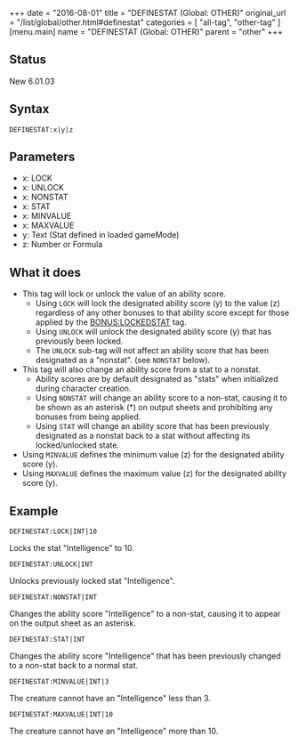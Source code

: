 +++
date = "2016-08-01"
title = "DEFINESTAT (Global: OTHER)"
original_url = "/list/global/other.html#definestat"
categories = [ "all-tag", "other-tag" ]
[menu.main]
    name = "DEFINESTAT (Global: OTHER)"
    parent = "other"
+++

## Status

New 6.01.03

## Syntax

`DEFINESTAT:x|y|z`

## Parameters

-   x: LOCK
-   x: UNLOCK
-   x: NONSTAT
-   x: STAT
-   x: MINVALUE
-   x: MAXVALUE
-   y: Text (Stat defined in loaded gameMode)
-   z: Number or Formula



What it does
------------

-   This tag will lock or unlock the value of an ability score.
    -   Using `LOCK` will lock the designated ability score (y) to the
        value (z) regardless of any other bonuses to that ability score
        except for those applied by the
        [BONUS:LOCKEDSTAT](/list/global/bonus/lockedstat.html) tag.
    -   Using `UNLOCK` will unlock the designated ability score (y) that
        has previously been locked.
    -   The `UNLOCK` sub-tag will not affect an ability score that has
        been designated as a "nonstat". (see `NONSTAT` below).
-   This tag will also change an ability score from a stat to a nonstat.
    -   Ability scores are by default designated as "stats" when
        initialized during character creation.
    -   Using `NONSTAT` will change an ability score to a non-stat,
        causing it to be shown as an asterisk (\*) on output sheets and
        prohibiting any bonuses from being applied.
    -   Using `STAT` will change an ability score that has been
        previously designated as a nonstat back to a stat without
        affecting its locked/unlocked state.
-   Using `MINVALUE` defines the minimum value (z) for the designated
    ability score (y).
-   Using `MAXVALUE` defines the maximum value (z) for the designated
    ability score (y).

Example
-------

`DEFINESTAT:LOCK|INT|10`

Locks the stat "Intelligence" to 10.

`DEFINESTAT:UNLOCK|INT`

Unlocks previously locked stat "Intelligence".

`DEFINESTAT:NONSTAT|INT`

Changes the ability score "Intelligence" to a non-stat, causing it to
appear on the output sheet as an asterisk.

`DEFINESTAT:STAT|INT`

Changes the ability score "Intelligence" that has been previously
changed to a non-stat back to a normal stat.

`DEFINESTAT:MINVALUE|INT|3`

The creature cannot have an "Intelligence" less than 3.

`DEFINESTAT:MAXVALUE|INT|10`

The creature cannot have an "Intelligence" more than 10.

